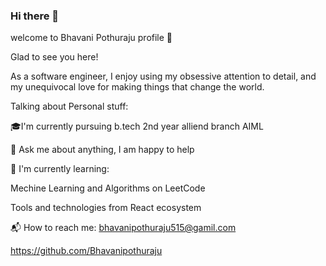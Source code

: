 ### Hi there 👋
welcome to Bhavani Pothuraju profile 👋

Glad to see you here!


As a software engineer, I enjoy using my obsessive attention to detail, and my unequivocal love for making things that change the world.


Talking about Personal stuff:

🎓I'm currently pursuing b.tech 2nd year alliend branch AIML

💬 Ask me about anything, I am happy to help


🌱 I'm currently learning:

Mechine Learning and Algorithms on LeetCode

Tools and technologies from React ecosystem



📬 How to reach me:
bhavanipothuraju515@gamil.com

https://github.com/Bhavanipothuraju



